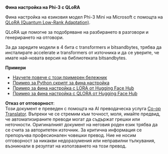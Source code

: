 <!--
CO_OP_TRANSLATOR_METADATA:
{
  "original_hash": "54b6b824568d4decb574b9e117c4f5f7",
  "translation_date": "2025-05-09T21:53:45+00:00",
  "source_file": "md/03.FineTuning/FineTuning_Qlora.md",
  "language_code": "bg"
}
-->
**Фина настройка на Phi-3 с QLoRA**

Фина настройка на езиковия модел Phi-3 Mini на Microsoft с помощта на [QLoRA (Quantum Low-Rank Adaptation)](https://github.com/artidoro/qlora).

QLoRA ще помогне за подобряване на разбирането в разговори и генерирането на отговори.

За да заредите модели в 4 бита с transformers и bitsandbytes, трябва да инсталирате accelerate и transformers от източника и да се уверите, че имате най-новата версия на библиотеката bitsandbytes.

**Примери**
- [Научете повече с този примерен бележник](../../../../code/03.Finetuning/Phi_3_Inference_Finetuning.ipynb)
- [Пример за Python скрипт за фина настройка](../../../../code/03.Finetuning/FineTrainingScript.py)
- [Пример за фина настройка с LORA от Hugging Face Hub](../../../../code/03.Finetuning/Phi-3-finetune-lora-python.ipynb)
- [Пример за фина настройка с QLORA от Hugging Face Hub](../../../../code/03.Finetuning/Phi-3-finetune-qlora-python.ipynb)

**Отказ от отговорност**:  
Този документ е преведен с помощта на AI преводаческа услуга [Co-op Translator](https://github.com/Azure/co-op-translator). Въпреки че се стремим към точност, моля, имайте предвид, че автоматизираните преводи могат да съдържат грешки или неточности. Оригиналният документ на неговия роден език трябва да се счита за авторитетен източник. За критична информация се препоръчва професионален човешки превод. Ние не носим отговорност за никакви недоразумения или неправилни тълкувания, възникнали в резултат на използването на този превод.